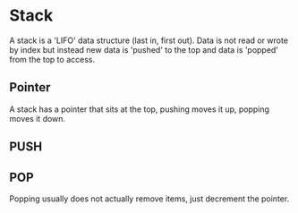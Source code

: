 # Stack

A stack is a 'LIFO' data structure (last in, first out). Data is not read or 
wrote by index but instead new data is 'pushed' to the top and data is 'popped' 
from the top to access.

## Pointer

A stack has a pointer that sits at the top, pushing moves it up, popping moves it 
down. 

## PUSH



## POP

Popping usually does not actually remove items, just decrement the pointer. 

